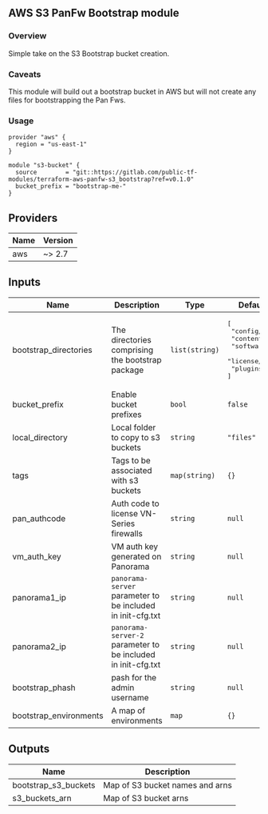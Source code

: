 ## AWS S3 PanFw Bootstrap module
### Overview
Simple take on the S3 Bootstrap bucket creation.

### Caveats
This module will build out a bootstrap bucket in AWS but will not create any files for bootstrapping the Pan Fws.

### Usage
```
provider "aws" {
  region = "us-east-1"
}

module "s3-bucket" {
  source        = "git::https://gitlab.com/public-tf-modules/terraform-aws-panfw-s3_bootstrap?ref=v0.1.0"
  bucket_prefix = "bootstrap-me-"
}
```

## Providers

| Name | Version |
|------|---------|
| aws | ~> 2.7 |

## Inputs

| Name | Description | Type | Default | Required |
|------|-------------|------|---------|:-----:|
| bootstrap\_directories | The directories comprising the bootstrap package | `list(string)` | <pre>[<br>  "config/",<br>  "content/",<br>  "software/",<br>  "license/",<br>  "plugins/"<br>]</pre> | no |
| bucket\_prefix | Enable bucket prefixes | `bool` | `false` | no |
| local\_directory | Local folder to copy to s3 buckets | `string` | `"files"` | no |
| tags | Tags to be associated with s3 buckets | `map(string)` | `{}` | no |
| pan\_authcode | Auth code to license VN-Series firewalls  | `string` | `null` | yes |
| vm\_auth\_key | VM auth key generated on Panorama  | `string` | `null` | yes |
| panorama1\_ip |  `panorama-server` parameter to be included in init-cfg.txt | `string` | `null` | yes |
| panorama2\_ip |  `panorama-server-2` parameter to be included in init-cfg.txt | `string` | `null` | yes |
| bootstrap\_phash | pash for the admin username | `string` | `null` | yes |
| bootstrap\_environments | A map of environments | `map` | `{}` | yes |


## Outputs

| Name | Description |
|------|-------------|
| bootstrap\_s3\_buckets | Map of S3 bucket names and arns |
| s3\_buckets\_arn | Map of S3 bucket arns |

